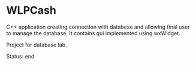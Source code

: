 # WLPCash

C++ application creating connection with databese and allowing final user to manage the database. It contains gui implemented using wxWidget.

Project for database lab.

Status: end
